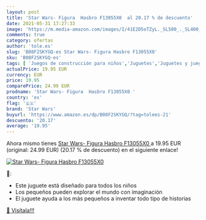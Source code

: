 ```yaml
---
layout: post
title: 'Star Wars- Figura  Hasbro F13055X0  al 20.17 % de descuento'
date: 2021-05-31 17:27:33
image: 'https://m.media-amazon.com/images/I/41E2D5oTZyL._SL500_._SL400_.jpg'
comments: true
category: ofertas
author: 'tole.es'
slug: 'B08F2SKYGQ-es Star Wars- Figura Hasbro F13055X0'
sku: 'B08F2SKYGQ-es'
tags: [ 'Juegos de construcción para niños','Juguetes','Juguetes y juegos','hasbro','star wars', ]
actualPrice: 19.95 EUR
currency: EUR
price: 19.95
comparePrice: 24.99 EUR
prodname: 'Star Wars- Figura  Hasbro F13055X0 '
country: 'es'
flag: '🇪🇸'
brand: 'Star Wars'
buyurl: 'https://www.amazon.es/dp/B08F2SKYGQ/?tag=tolees-21'
descuento: '20.17'
average: '19.95'
---
```


Ahora mismo tienes [Star Wars- Figura  Hasbro F13055X0 ](https://www.amazon.es/dp/B08F2SKYGQ/?tag=tolees-21) a 19.95 EUR (original: 24.99 EUR) (20.17 %  de descuento) en el siguiente enlace!

[![Star Wars- Figura  Hasbro F13055X0 ](https://m.media-amazon.com/images/I/41E2D5oTZyL._SL500_._SL400_.jpg)](https://www.amazon.es/dp/B08F2SKYGQ/?tag=tolees-21)

🔎:

- Este juguete está diseñado para todos los niños
- Los pequeños pueden explorar el mundo con imaginación
- El juguete ayuda a los más pequeños a inventar todo tipo de historias

[🛒 Visítala!!!](https://www.amazon.es/dp/B08F2SKYGQ/?tag=tolees-21)
